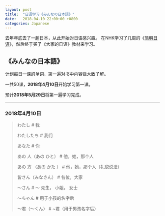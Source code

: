```yaml
---
layout: post
title:  "日语学习《みんなの日本語》"
date:   2018-04-10 22:00:00 +0800
categories: Japanese
---
```

去年年底去了一趟日本，从此开始对日语感兴趣。
在NHK学习了几周的《[简明日语](https://www.nhk.or.jp/lesson/chinese/learn/list/)》，然后终于买了《大家的日语》教材来学习。

## 《みんなの日本語》
计划每日一课的单词，第一遍对书中内容做大致了解。

一共50课，**2018年4月10日**开始学习第一课。

预计**2018年5月29日**将第一遍学习完成。

---

### 2018年4月10日

> わたし # 我
>
> わたしたち # 我们
>
> あなた # 你
>
> あの 人（あの ひと） # 他，她，那个人
>
> あの 方 （あの かた ） # 他，她，那个人（礼貌说法）
>
> 皆さん（みなさん） # 各位，大家
>
> ～さん # ～ 先生， 小姐， 女士
>
> ～ちゃん # 用于小孩的名字后
>
> ～君（～くん） # ~君（用于男孩名字后） 
>